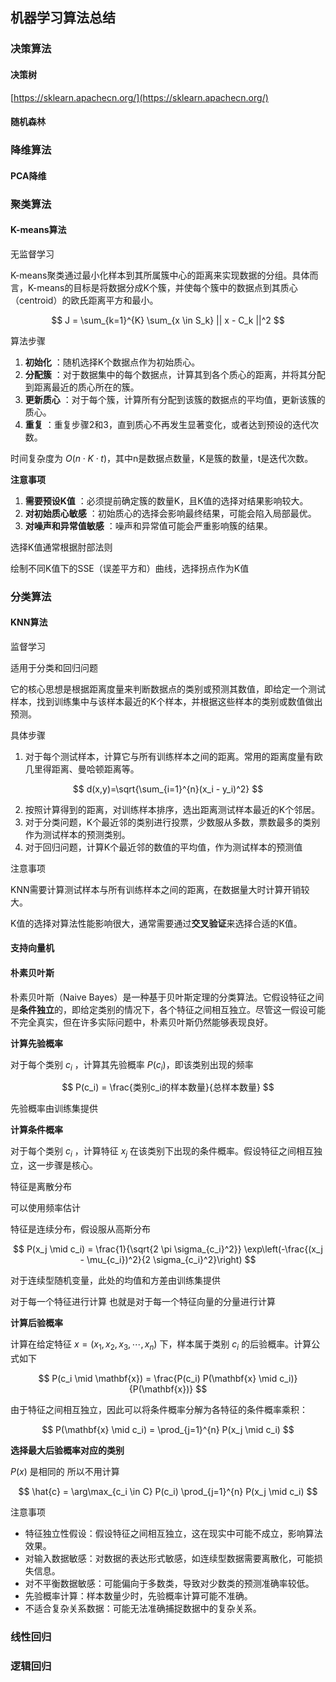## 机器学习算法总结

### 决策算法

#### 决策树

[https://sklearn.apachecn.org/](https://sklearn.apachecn.org/)

#### 随机森林

### 降维算法

#### PCA降维

### 聚类算法

#### K-means算法

无监督学习

K-means聚类通过最小化样本到其所属簇中心的距离来实现数据的分组。具体而言，K-means的目标是将数据分成K个簇，并使每个簇中的数据点到其质心（centroid）的欧氏距离平方和最小。

$$
J = \sum_{k=1}^{K} \sum_{x \in S_k} || x - C_k ||^2
$$

算法步骤

1. **初始化** ：随机选择K个数据点作为初始质心。
2. **分配簇** ：对于数据集中的每个数据点，计算其到各个质心的距离，并将其分配到距离最近的质心所在的簇。
3. **更新质心** ：对于每个簇，计算所有分配到该簇的数据点的平均值，更新该簇的质心。
4. **重复** ：重复步骤2和3，直到质心不再发生显著变化，或者达到预设的迭代次数。

时间复杂度为 $O(n \cdot K \cdot t)$，其中n是数据点数量，K是簇的数量，t是迭代次数。

**注意事项**

1. **需要预设K值** ：必须提前确定簇的数量K，且K值的选择对结果影响较大。
2. **对初始质心敏感** ：初始质心的选择会影响最终结果，可能会陷入局部最优。
3. **对噪声和异常值敏感** ：噪声和异常值可能会严重影响簇的结果。

选择K值通常根据肘部法则

绘制不同K值下的SSE（误差平方和）曲线，选择拐点作为K值

### 分类算法

#### KNN算法

监督学习

适用于分类和回归问题

它的核心思想是根据距离度量来判断数据点的类别或预测其数值，即给定一个测试样本，找到训练集中与该样本最近的K个样本，并根据这些样本的类别或数值做出预测。

具体步骤

1. 对于每个测试样本，计算它与所有训练样本之间的距离。常用的距离度量有欧几里得距离、曼哈顿距离等。

$$
d(x,y)=\sqrt{\sum_{i=1}^{n}(x_i - y_i)^2}
$$

2. 按照计算得到的距离，对训练样本排序，选出距离测试样本最近的K个邻居。
3. 对于分类问题，K个最近邻的类别进行投票，少数服从多数，票数最多的类别作为测试样本的预测类别。
4. 对于回归问题，计算K个最近邻的数值的平均值，作为测试样本的预测值

注意事项

KNN需要计算测试样本与所有训练样本之间的距离，在数据量大时计算开销较大。

K值的选择对算法性能影响很大，通常需要通过**交叉验证**来选择合适的K值。

#### 支持向量机

#### 朴素贝叶斯

朴素贝叶斯（Naive Bayes）是一种基于贝叶斯定理的分类算法。它假设特征之间是**条件独立**的，即给定类别的情况下，各个特征之间相互独立。尽管这一假设可能不完全真实，但在许多实际问题中，朴素贝叶斯仍然能够表现良好。


**计算先验概率**

对于每个类别 $c_i$ ，计算其先验概率 $P(c_i)$，即该类别出现的频率

$$
P(c_i) = \frac{类别c_i的样本数量}{总样本数量}
$$

先验概率由训练集提供

**计算条件概率**

对于每个类别 $c_i$ ，计算特征 $x_j$ 在该类别下出现的条件概率。假设特征之间相互独立，这一步骤是核心。

特征是离散分布

可以使用频率估计

特征是连续分布，假设服从高斯分布

$$
P(x_j \mid c_i) = \frac{1}{\sqrt{2 \pi \sigma_{c_i}^2}} \exp\left(-\frac{(x_j - \mu_{c_i})^2}{2 \sigma_{c_i}^2}\right)
$$

对于连续型随机变量，此处的均值和方差由训练集提供

对于每一个特征进行计算  也就是对于每一个特征向量的分量进行计算

**计算后验概率**

计算在给定特征 $x = (x_1,x_2,x_3,\cdots,x_n)$ 下，样本属于类别 $c_i$ 的后验概率。计算公式如下

$$
P(c_i \mid \mathbf{x}) = \frac{P(c_i) P(\mathbf{x} \mid c_i)}{P(\mathbf{x})}
$$

由于特征之间相互独立，因此可以将条件概率分解为各特征的条件概率乘积：

$$
P(\mathbf{x} \mid c_i) = \prod_{j=1}^{n} P(x_j \mid c_i)
$$

**选择最大后验概率对应的类别**

$P(x)$ 是相同的  所以不用计算

$$
\hat{c} = \arg\max_{c_i \in C} P(c_i) \prod_{j=1}^{n} P(x_j \mid c_i)
$$

注意事项

* 特征独立性假设：假设特征之间相互独立，这在现实中可能不成立，影响算法效果。
* 对输入数据敏感：对数据的表达形式敏感，如连续型数据需要离散化，可能损失信息。
* 对不平衡数据敏感：可能偏向于多数类，导致对少数类的预测准确率较低。
* 先验概率计算：样本数量少时，先验概率计算可能不准确。
* 不适合复杂关系数据：可能无法准确捕捉数据中的复杂关系。

### 线性回归

### 逻辑回归
